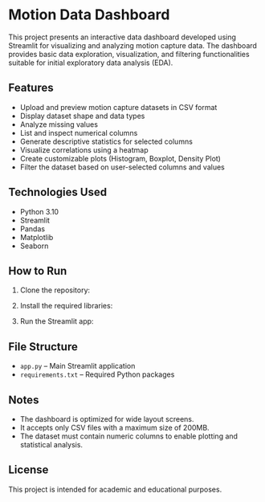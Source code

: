 # Motion Data Dashboard

This project presents an interactive data dashboard developed using Streamlit for visualizing and analyzing motion capture data. The dashboard provides basic data exploration, visualization, and filtering functionalities suitable for initial exploratory data analysis (EDA).

## Features

- Upload and preview motion capture datasets in CSV format
- Display dataset shape and data types
- Analyze missing values
- List and inspect numerical columns
- Generate descriptive statistics for selected columns
- Visualize correlations using a heatmap
- Create customizable plots (Histogram, Boxplot, Density Plot)
- Filter the dataset based on user-selected columns and values

## Technologies Used

- Python 3.10
- Streamlit
- Pandas
- Matplotlib
- Seaborn

## How to Run

1. Clone the repository:

2. Install the required libraries:

3. Run the Streamlit app:

## File Structure

- `app.py` – Main Streamlit application
- `requirements.txt` – Required Python packages

## Notes

- The dashboard is optimized for wide layout screens.
- It accepts only CSV files with a maximum size of 200MB.
- The dataset must contain numeric columns to enable plotting and statistical analysis.

## License

This project is intended for academic and educational purposes.
